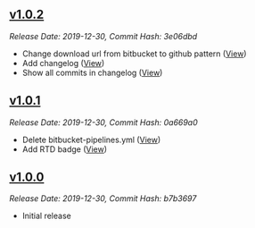 ## [v1.0.2](https://github.com/justinmklam/example-python-package/archive/v1.0.2.zip)

_Release Date: 2019-12-30, Commit Hash: 3e06dbd_

* Change download url from bitbucket to github pattern ([View](https://github.com/justinmklam/example-python-package/commits/3e06dbdca4324fc7cc00d971a46523b5b208d995))
* Add changelog ([View](https://github.com/justinmklam/example-python-package/commits/d9a93738416a7e1e14966308d5b6a17247a27fa6))
* Show all commits in changelog ([View](https://github.com/justinmklam/example-python-package/commits/71eb6eabf627b1324bea00f332a9b0b25da33744))


## [v1.0.1](https://github.com/justinmklam/example-python-package/archive/v1.0.1.zip)

_Release Date: 2019-12-30, Commit Hash: 0a669a0_

* Delete bitbucket-pipelines.yml ([View](https://github.com/justinmklam/example-python-package/commits/0a669a0f8a0e73fefa5f1fc9b4899481cb4f6281))
* Add RTD badge ([View](https://github.com/justinmklam/example-python-package/commits/e03beaa1266fb0e881180d17d52c57f1b99e1255))


## [v1.0.0](https://github.com/justinmklam/example-python-package/get/v1.0.0.zip)

_Release Date: 2019-12-30, Commit Hash: b7b3697_

* Initial release